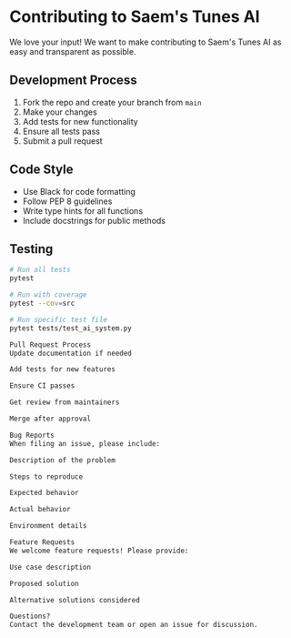# Contributing to Saem's Tunes AI

We love your input! We want to make contributing to Saem's Tunes AI as easy and transparent as possible.

## Development Process

1. Fork the repo and create your branch from `main`
2. Make your changes
3. Add tests for new functionality
4. Ensure all tests pass
5. Submit a pull request

## Code Style

- Use Black for code formatting
- Follow PEP 8 guidelines
- Write type hints for all functions
- Include docstrings for public methods

## Testing

```bash
# Run all tests
pytest

# Run with coverage
pytest --cov=src

# Run specific test file
pytest tests/test_ai_system.py

Pull Request Process
Update documentation if needed

Add tests for new features

Ensure CI passes

Get review from maintainers

Merge after approval

Bug Reports
When filing an issue, please include:

Description of the problem

Steps to reproduce

Expected behavior

Actual behavior

Environment details

Feature Requests
We welcome feature requests! Please provide:

Use case description

Proposed solution

Alternative solutions considered

Questions?
Contact the development team or open an issue for discussion.